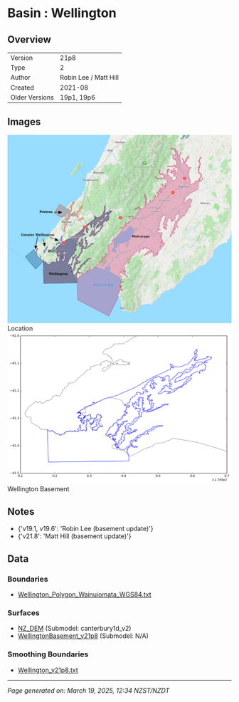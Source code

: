 # Basin : Wellington

## Overview
|         |                     |
|---------|---------------------|
| Version | 21p8           |
| Type    | 2        |
| Author  | Robin Lee / Matt Hill            |
| Created | 2021-08           |
| Older Versions | 19p1, 19p6 |


## Images
![](../images/basins/NI_south.png) Location
![](../images/basins/wellington_outline.png) Wellington Basement

## Notes
- {'v19.1, v19.6': 'Robin Lee (basement update)'}
- {'v21.8': 'Matt Hill (basement update)'}

## Data
### Boundaries
- [Wellington_Polygon_Wainuiomata_WGS84.txt](../../velocity_modelling/Data/Basins/Wellington/v21p8/Wellington_Polygon_Wainuiomata_WGS84.txt)

### Surfaces
- [NZ_DEM](../../velocity_modelling/Data/DEM/NZ_DEM_HD.in) (Submodel: canterbury1d_v2)
- [WellingtonBasement_v21p8](../../velocity_modelling/Data/Basins/Wellington/v21p8/Wellington_Grid_WGS84_Hill20210823_100_extracted_d.in) (Submodel: N/A)

### Smoothing Boundaries
- [Wellington_v21p8.txt](../../velocity_modelling/Data/Boundaries/Smoothing/Wellington_v21p8.txt)

---
*Page generated on: March 19, 2025, 12:34 NZST/NZDT*
